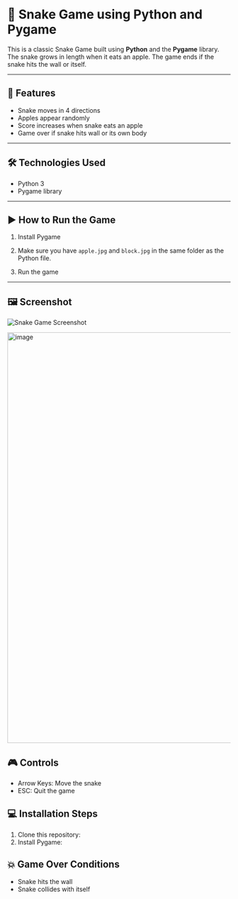 # 🐍 Snake Game using Python and Pygame

This is a classic Snake Game built using **Python** and the **Pygame** library. The snake grows in length when it eats an apple. The game ends if the snake hits the wall or itself.

---

## 📂 Features

- Snake moves in 4 directions  
- Apples appear randomly  
- Score increases when snake eats an apple  
- Game over if snake hits wall or its own body  

---

## 🛠️ Technologies Used

- Python 3  
- Pygame library  

---

## ▶️ How to Run the Game

1. Install Pygame  

2. Make sure you have `apple.jpg` and `block.jpg` in the same folder as the Python file.

3. Run the game  


---

## 🖼️ Screenshot

![Snake Game Screenshot](screenshot.png)

<img width="1138" height="926" alt="image" src="https://github.com/user-attachments/assets/ae786c1d-2cf9-4495-9e86-23ac5c93d74b" />


## 🎮 Controls

- Arrow Keys: Move the snake  
- ESC: Quit the game

## 💻 Installation Steps

1. Clone this repository:
2. Install Pygame:

## 💥 Game Over Conditions

- Snake hits the wall  
- Snake collides with itself




